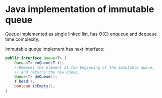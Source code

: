 # Java implementation of immutable queue

Queue implemented as single linked list, has &Theta;(C) enqueue and dequeue time 
complexity.

Immutable queue implement has next interface:
 
```java
public interface Queue<T> {
    Queue<T> enQueue(T t);
    //Removes the element at the beginning of the immutable queue, 
    // and returns the new queue.
    Queue<T> deQueue();
    T head();
    boolean isEmpty();
}
```

